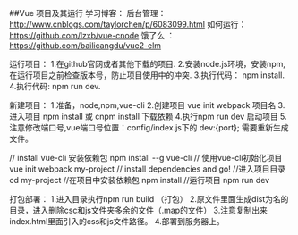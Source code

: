 ##Vue 项目及其运行
学习博客：
        后台管理：http://www.cnblogs.com/taylorchen/p/6083099.html
如何运行：https://github.com/lzxb/vue-cnode
饿了么  ：https://github.com/bailicangdu/vue2-elm


运行项目：
1.在github官网或者其他下载的项目.
2.安装node.js环境，安装npm,在运行项目之前检查版本号，防止项目使用中的冲突.
3.执行代码： npm install.
4.执行代码:  npm run dev.

新建项目：
1.准备，node,npm,vue-cli
2.创建项目 vue init  webpack   项目名
3.进入项目 npm install 或 cnpm install  下载依赖
4.执行npm run dev 启动项目
5.注意修改端口号,vue端口号位置：config/index.js下的 dev:{port};  需要重新生成文件。

// install vue-cli  安装依赖包
 npm install --g vue-cli
// 使用vue-cli初始化项目
 vue init webpack my-project
// install dependencies and go!
//进入项目目录
 cd my-project
//在项目中安装依赖包
 npm install
//运行项目
npm run dev


打包部署：
1.进入目录执行npm run build  （打包）
2.原文件里面生成dist为名的目录，进入删除csc和js文件夹多余的文件（.map的文件）
3.注意复制出来index.html里面引入的css和js文件路径。
4.部署到服务器上。